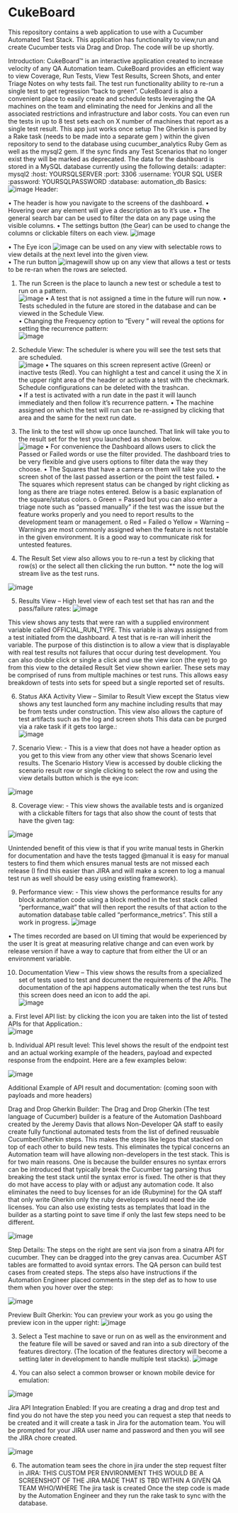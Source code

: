 # CukeBoard
This repository contains a web application to use with a Cucumber Automated Test Stack. 
This application has functionality to view,run and create Cucumber tests via Drag and Drop.
The code will be up shortly.

Introduction: CukeBoard™ is an interactive application created to increase velocity of any QA Automation team.  CukeBoard provides an efficient way  to view Coverage, Run Tests, View Test Results, Screen Shots, and enter Triage Notes on why tests fail. The test run functionality ability to re-run a single test to get regression “back to green”. CukeBoard is also a convenient place to easily create and schedule tests leveraging the QA machines on the team and eliminating the need for Jenkins and all the associated restrictions and infrastructure and labor costs.  You can even run the tests in up to 8 test sets each on X number of machines that report as a single test result. This app just works once setup  The Gherkin is parsed by a Rake task (needs to be made into a separate gem ) within the given repository to send to the database using cucumber_analytics Ruby Gem as well as the mysql2 gem. If the sync finds any Test Scenarios that no longer exist they will be marked as deprecated.  The data for the dashboard is stored in a MySQL database currently using the following details:
:adapter: mysql2
:host: YOURSQLSERVER
:port: 3306
:username: YOUR SQL USER
:password: YOURSQLPASSWORD
:database: automation_db
Basics:
![image](https://user-images.githubusercontent.com/5246775/220803727-8ed23210-9288-455e-bc3f-16dc29ebcefb.png)
Header: 
 
•	The header is how you navigate to the screens of the dashboard.
•	Hovering over any element will give a description as to it’s use.
•	The general search bar can be used to filter the data on any page using the visible columns.
•	The settings button (the Gear) can be used to change the columns or clickable filters on each view.
![image](https://user-images.githubusercontent.com/5246775/220803864-f19371e5-94df-4083-9168-8ef95ad6a2f3.png)

 
•	The Eye icon ![image](https://user-images.githubusercontent.com/5246775/220803880-8bd98438-7e68-4aa0-8216-21a83d3cebb5.png) can be used on any view with selectable rows to view details at the next level into the given view.  
•	The run button ![image](https://user-images.githubusercontent.com/5246775/220803923-3f78ca67-f0bf-4cc5-b1a9-02a1f8d176f6.png)will show up on any view that allows a test or tests to be re-ran when the rows are selected. 

1.	The run Screen is the place to launch a new test or schedule a test to run on a pattern.  
![image](https://user-images.githubusercontent.com/5246775/220803965-1ae14c6a-6549-45b4-9d2e-b8dfb9223ab5.png)
•	A test that is not assigned a time in the future will run now.
•	Tests scheduled in the future are stored in the database and can be viewed in the Schedule View.  
•	Changing the Frequency option to “Every ” will reveal the options for setting the recurrence pattern:    
![image](https://user-images.githubusercontent.com/5246775/220805508-015d8636-02b3-42d1-b001-e4c0b4b97619.png)


2.	Schedule View: The scheduler is where you will see the test sets that are scheduled.  
![image](https://user-images.githubusercontent.com/5246775/220804047-7abc3e77-491c-4deb-9d5e-f0f544e7e737.png)
•	The squares on this screen represent active (Green) or inactive tests (Red).  You can highlight a test and cancel it using the X in the upper right area of the header or activate a test with the checkmark.  Schedule configurations can be deleted with the trashcan.  
•	If a test is activated with a run date in the past it will launch immediately and then follow it’s recurrence pattern.
•	The machine assigned on which the test will run can be re-assigned by clicking that area and the same for the next run date.  

3.	The link to the test will show up once launched. That link will take you to the result set for the test you launched as shown below.  
![image](https://user-images.githubusercontent.com/5246775/220804106-0a272b89-9643-4efb-bc4e-b408197ff81c.png)
•	For convenience the Dashboard allows users to click the Passed or Failed words or use the filter provided.  The dashboard tries to be very flexible and give users options to filter data the way they choose. 
•	The Squares that have a camera on them will take you to the screen shot of the last passed assertion or the point the test failed.
•	The squares which represent status can be changed by right clicking as long as there are triage notes entered. Below is a basic explanation of the square/status colors.
o	Green = Passed but you can also enter a triage note such as “passed manually” if the test was the issue but the feature works properly and you need to report results to the development team or management.
o	Red = Failed 
o	Yellow = Warning – Warnings are most commonly assigned when the feature is not testable in the given environment.  It is a good way to communicate risk for untested features.

4.	The Result Set view also allows you to re-run a test by clicking that row(s) or the select all then clicking the run button. 
** note the log will stream live as the test runs.

![image](https://user-images.githubusercontent.com/5246775/220804186-2cf9ad41-0a8c-473a-bfeb-ae5806c65336.png)


5.	Results View – High level view of each test set that has ran and the pass/failure rates: 
![image](https://user-images.githubusercontent.com/5246775/220804303-d4b42eef-0e42-40a4-9b13-918a02a354a0.png)

This view shows any tests that were ran with a supplied environment variable called OFFICIAL_RUN_TYPE.  This variable is always assigned from a test initiated from the dashboard.  A test that is re-ran will inherit the variable.  The purpose of this distinction is to allow a view that is displayable with real test results not failures that occur during test development.  You can also double click or single a click and use the view icon (the eye) to go from this view to the detailed Result Set view shown earlier.  These sets may be comprised of runs from multiple machines or test runs.  This allows easy breakdown of tests into sets for speed but a single reported set of results.

6.	Status AKA Activity View – Similar to Result View except the Status view shows any test launched form any machine including results that may be from tests under construction.  This view also allows the capture of test artifacts such as the log and screen shots  This data can be purged via a rake task if it gets too large.:  
![image](https://user-images.githubusercontent.com/5246775/220804358-37460e37-4364-4be1-aa01-46c2808e4711.png)

7.	Scenario View: - This is a view that does not have a header option as you get to this view from any other view that shows Scenario level results.  The Scenario History View is accessed by double clicking the scenario result row or single clicking to select the row and using the view details button which is the eye icon:
 
![image](https://user-images.githubusercontent.com/5246775/220804405-31da6c6b-338a-4fbd-8da9-245a4158c0aa.png)

8.	Coverage view: - This view shows the available tests and is organized with a clickable filters for tags that also show the count of tests that have the given tag:

![image](https://user-images.githubusercontent.com/5246775/220804440-0db3905f-5798-4103-b617-c6d3390e41ab.png)

Unintended benefit of this view is that if you write manual tests in Gherkin for documentation and have the tests tagged @manual it is easy for manual testers to find them which ensures manual tests are not missed each release (I find this easier than JIRA and will make a screen to log a manual test run as well should be easy using existing framework).


9.	Performance view: - This view shows the performance results for any block automation code using a block method in the test stack called “performance_wait” that will then report the results of that action to the automation database table called “performance_metrics”.  This still a work in progress. 
![image](https://user-images.githubusercontent.com/5246775/220804512-0288ebfa-bbcd-4826-8332-c13bce0b7410.png)

•	The times recorded are based on UI timing that would be experienced by the user It is great at measuring relative change and can even work by release version if have a way to capture that from either the UI or an environment variable.


10.	Documentation View – This view shows the results from a specialized set of tests used to test and document the requirements of the APIs. The documentation of the api happens automatically when the test runs but this screen does need an icon to add the api.  
![image](https://user-images.githubusercontent.com/5246775/220804562-d69992df-97ec-41fe-93e2-72692bf070b8.png)


a.	First level API list: by clicking the icon you are taken into the list of tested APIs for that Application.:  
![image](https://user-images.githubusercontent.com/5246775/220804619-4f87f5da-e10c-416b-8f84-3f32bc581bec.png)

b.	Individual API result level: This level shows the result of the endpoint test and an actual working example of the headers, payload and expected response from the endpoint. Here are a few examples below:
 
![image](https://user-images.githubusercontent.com/5246775/220804666-d9cbf938-9c4e-4846-8701-8cea28975621.png)

Additional Example of API result and documentation: (coming soon with payloads and more headers)

Drag and Drop Gherkin Builder:
  The Drag and Drop Gherkin (The test language of Cucumber) builder is a feature of the Automation Dashboard created by the Jeremy Davis that allows Non-Developer QA staff to easily create fully functional automated tests from the list of defined reusuable Cucumber/Gherkin steps.  This makes the steps like legos that stacked on top of each other to build new tests.  This eliminates the typical concerns an Automation team will have allowing non-developers in the test stack.  This is for two main reasons.  One is because the builder ensures no syntax errors can be introduced that typically break the Cucumber tag parsing thus breaking the test stack until the syntax error is fixed.  The other is that they do mot have access to play with or adjust any automation code.  It also eliminates the need to buy licenses for an ide (Rubymine) for the QA staff that only write Gherkin only the ruby developers would need the ide licenses.  You can also use existing tests as templates that load in the builder as a starting point to save time if only the last few steps need to be different. 
  
![image](https://user-images.githubusercontent.com/5246775/220804735-33e2b849-12f6-483e-8023-c0dca4242146.png)

Step Details: The steps on the right are sent via json from a sinatra API for cucumber.  They can be dragged into the grey canvas area.  Cucumber AST tables are  formatted to avoid syntax errors.  The QA person can build test cases from created steps.
The steps also have instructions if the Automation Engineer placed comments in the step def as to how to use them when you hover over the step:

 ![image](https://user-images.githubusercontent.com/5246775/220804827-8d8ccaa1-3b70-4b7a-b158-4cd7930458d3.png)

Preview Built Gherkin:  You can preview your work as you go using the preview icon in the upper right:
![image](https://user-images.githubusercontent.com/5246775/220804874-5cb2f02f-a346-4f63-b774-3cf256902192.png)


3) Select a Test machine to save or run on as well as the environment and the feature file will be saved or saved and ran into a sub directory of the features directory.  (The location of the features directory will become a setting later in development to handle multiple test stacks).
 ![image](https://user-images.githubusercontent.com/5246775/220804948-01f83b32-03c3-45ea-8a3d-de2aeac84909.png)

4) You can also select a common browser or known mobile device for emulation:

![image](https://user-images.githubusercontent.com/5246775/220804967-39468807-125d-4b3a-bdad-9b1d121104ca.png)

Jira API Integration Enabled: If you are creating a drag and drop test and find you do not have the step you need you can request a step that needs to be created and it will create a task in Jira for the automation team.  You will be prompted for your JIRA user name and password and then you will see the JIRA chore created.
 
![image](https://user-images.githubusercontent.com/5246775/220805004-d27ee3eb-c412-432b-b1cb-8d3086419360.png)

6) The automation team sees the chore in jira under the step request filter in JIRA:
THIS CUSTOM PER ENVIRONMENT THIS WOULD BE A SCREENSHOT OF THE JIRA MADE THAT IS TBD WITHIN A GIVEN QA TEAM WHO/WHERE The jira task is created
Once the step code is made by the Automation Engineer and they run the rake task to sync with the database.

